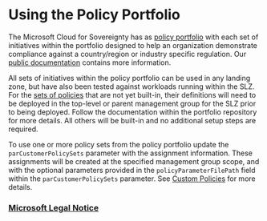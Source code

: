 # Using the Policy Portfolio

The Microsoft Cloud for Sovereignty has as [policy portfolio](https://github.com/Azure/cloud-for-sovereignty-policy-portfolio) with each set of initiatives within the portfolio designed to help an organization demonstrate compliance against a country/region or industry specific regulation. Our [public documentation](https://learn.microsoft.com/industry/sovereignty/policy-portfolio-baseline) contains more information.

All sets of initiatives within the policy portfolio can be used in any landing zone, but have also been tested against workloads running within the SLZ. For the [sets of policies](https://github.com/Azure/cloud-for-sovereignty-policy-portfolio) that are not yet built-in, their definitions will need to be deployed in the top-level or parent management group for the SLZ prior to being deployed. Follow the documentation within the portfolio repository for more details. All others will be built-in and no additional setup steps are required.

To use one or more policy sets from the policy portfolio update the `parCustomerPolicySets` parameter with the assignment information. These assignments will be created at the specified management group scope, and with the optional parameters provided in the  `policyParameterFilePath` field within the `parCustomerPolicySets` parameter. See [Custom Policies](./Custom-Policies.md#Assigning-existing-initiatives) for more details.

### [Microsoft Legal Notice](../NOTICE.md)
